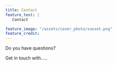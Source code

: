 ```yaml
---
title: Contact
feature_text: |
   Contact

feature_image: "/assets/cover_photo/sunset.png"
feature_credit: 
---
```




Do you have questions?



Get in touch with.....
